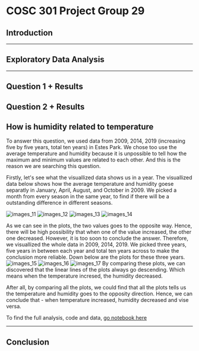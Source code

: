 # COSC 301 Project Group 29

## Introduction


---

## Exploratory Data Analysis



---

## Question 1 + Results



## Question 2 + Results



## **How is humidity related to temperature**
To answer this question, we used data from 2009, 2014, 2019 (increasing five by five years, total ten years) in Estes Park. We chose too use the average temperature and humidity because it is unpossible to tell how the maximum and minimum values are related to each other. And this is the reason we are searching this question.

Firstly, let's see what the visuallized data shows us in a year. The visuallized data below shows how the average temperature and humidity goese separatly in January, April, August, and October in 2009. We picked a month from every season in the same year, to find if there will be a outstanding difference in different seasons. 

![images_11](./images/January%20Daily%20Average%20Temperature%20and%20Humidity_2009.png)
![images_12](./images/April%20Daily%20Average%20Temperature%20and%20Humidity_2009.png)
![images_13](./images/August%20Daily%20Average%20Temperature%20and%20Humidity_2009.png)
![images_14](./images/October%20Daily%20Average%20Temperature%20and%20Humidity_2009.png)

As we can see in the plots, the two values goes to the opposite way. Hence, there will be high possibility that when one of the value increased, the other one decreased. However, it is too soon to conclude the answer. Therefore, we visuallized the whole data in 2009, 2014, 2019. We picked three years, five years in between each year and total ten years across to make the conclusion more reliable. Down below are the plots for these three years.
![images_15](./images/Average%20Temperature%20vs.%20average%20humidity_2009.png)
![images_16](./images/Average%20Temperature%20vs.%20average%20humidity_2014.png)
![images_17](./images/Average%20Temperature%20vs.%20average%20humidity_2019.png)
By comparing these plots, we can discovered that the linear lines of the plots always go descending. Which means when the temperature incresed, the humidity decreased.

After all, by comparing all the plots, we could find that all the plots tells us the temperature and humidity goes to the opposity direction. Hence, we can conclude that - when temperature increased, humidity decreased and vise versa.

To find the full analysis, code and data, [go notebook here](./notebooks/analysis3)

---

## Conclusion